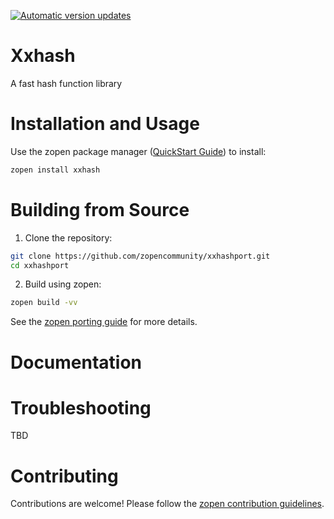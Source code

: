 [![Automatic version updates](https://github.com/ZOSOpenTools/xxhashport/actions/workflows/bump.yml/badge.svg)](https://github.com/ZOSOpenTools/xxhashport/actions/workflows/bump.yml)

# Xxhash

A fast hash function library

# Installation and Usage

Use the zopen package manager ([QuickStart Guide](https://zopen.community/#/Guides/QuickStart)) to install:
```bash
zopen install xxhash
```

# Building from Source

1. Clone the repository:
```bash
git clone https://github.com/zopencommunity/xxhashport.git
cd xxhashport
```
2. Build using zopen:
```bash
zopen build -vv
```

See the [zopen porting guide](https://zopen.community/#/Guides/Porting) for more details.

# Documentation


# Troubleshooting
TBD

# Contributing
Contributions are welcome! Please follow the [zopen contribution guidelines](https://github.com/zopencommunity/meta/blob/main/CONTRIBUTING.md).
